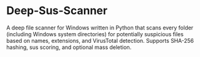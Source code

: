 # Deep-Sus-Scanner
 A deep file scanner for Windows written in Python that scans every folder (including Windows system directories) for potentially suspicious files based on names, extensions, and VirusTotal detection. Supports SHA-256 hashing, sus scoring, and optional mass deletion.
